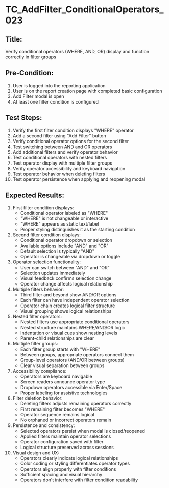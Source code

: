 # TC_AddFilter_ConditionalOperators_023

## Title:
Verify conditional operators (WHERE, AND, OR) display and function correctly in filter groups

## Pre-Condition:
1. User is logged into the reporting application
2. User is on the report creation page with completed basic configuration
3. Add Filter modal is open
4. At least one filter condition is configured

## Test Steps:
1. Verify the first filter condition displays "WHERE" operator
2. Add a second filter using "Add Filter" button
3. Verify conditional operator options for the second filter
4. Test switching between AND and OR operators
5. Add additional filters and verify operator behavior
6. Test conditional operators with nested filters
7. Test operator display with multiple filter groups
8. Verify operator accessibility and keyboard navigation
9. Test operator behavior when deleting filters
10. Test operator persistence when applying and reopening modal

## Expected Results:
1. First filter condition displays:
   - Conditional operator labeled as "WHERE"
   - "WHERE" is not changeable or interactive
   - "WHERE" appears as static text/label
   - Proper styling distinguishes it as the starting condition
2. Second filter condition displays:
   - Conditional operator dropdown or selection
   - Available options include "AND" and "OR"
   - Default selection is typically "AND"
   - Operator is changeable via dropdown or toggle
3. Operator selection functionality:
   - User can switch between "AND" and "OR"
   - Selection updates immediately
   - Visual feedback confirms selection change
   - Operator change affects logical relationship
4. Multiple filters behavior:
   - Third filter and beyond show AND/OR options
   - Each filter can have independent operator selection
   - Operator chain creates logical filter structure
   - Visual grouping shows logical relationships
5. Nested filter operators:
   - Nested filters use appropriate conditional operators
   - Nested structure maintains WHERE/AND/OR logic
   - Indentation or visual cues show nesting levels
   - Parent-child relationships are clear
6. Multiple filter groups:
   - Each filter group starts with "WHERE"
   - Between groups, appropriate operators connect them
   - Group-level operators (AND/OR between groups)
   - Clear visual separation between groups
7. Accessibility compliance:
   - Operators are keyboard navigable
   - Screen readers announce operator type
   - Dropdown operators accessible via Enter/Space
   - Proper labeling for assistive technologies
8. Filter deletion behavior:
   - Deleting filters adjusts remaining operators correctly
   - First remaining filter becomes "WHERE"
   - Operator sequence remains logical
   - No orphaned or incorrect operators remain
9. Persistence and consistency:
   - Selected operators persist when modal is closed/reopened
   - Applied filters maintain operator selections
   - Operator configuration saved with filter
   - Logical structure preserved across sessions
10. Visual design and UX:
    - Operators clearly indicate logical relationships
    - Color coding or styling differentiates operator types
    - Operators align properly with filter conditions
    - Sufficient spacing and visual hierarchy
    - Operators don't interfere with filter condition readability